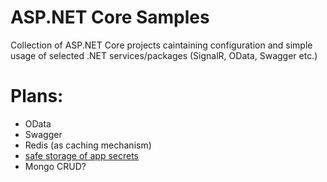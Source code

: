 # ASP.NET Core Samples
Collection of ASP.NET Core projects caintaining configuration and simple usage of selected .NET services/packages (SignalR, OData, Swagger etc.)

# Plans:
- OData
- Swagger 
- Redis (as caching mechanism)
- [safe storage of app secrets](https://docs.microsoft.com/en-us/aspnet/core/security/app-secrets?view=aspnetcore-2.1&tabs=windows&fbclid=IwAR2nrYRvRMCrU1VyFIECFoyyCaP2OO0e4KRFzMF27S64exgs-xz5xXDerGQ)
- Mongo CRUD?
